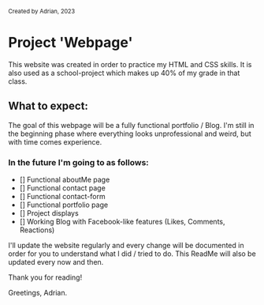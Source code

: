 <sup> Created by Adrian, 2023 </sup>

# Project 'Webpage'

This website was created in order to practice my HTML and CSS skills.
It is also used as a school-project which makes up 40% of my grade in that class.

## What to expect:

The goal of this webpage will be a fully functional portfolio / Blog.
I'm still in the beginning phase where everything looks unprofessional and weird, but with time comes experience.

### In the future I'm going to as follows:

- [] Functional aboutMe page
- [] Functional contact page
- [] Functional contact-form
- [] Functional portfolio page
- [] Project displays
- [] Working Blog with Facebook-like features (Likes, Comments, Reactions)

I'll update the website regularly and every change will be documented in order for you to understand what I did / tried to do.
This ReadMe will also be updated every now and then.

Thank you for reading!

Greetings,
Adrian.
